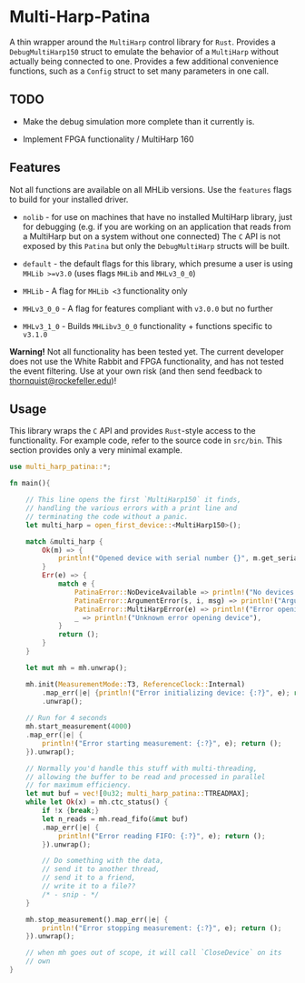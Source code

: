 # Multi-Harp-Patina

A thin wrapper around the `MultiHarp` control library
for `Rust`. Provides a `DebugMultiHarp150` struct to
emulate the behavior of a `MultiHarp` without actually
being connected to one. Provides a few additional convenience
functions, such as a `Config` struct to set many parameters
in one call.

TODO
-----

- Make the debug simulation
more complete than it currently is.

- Implement FPGA functionality / MultiHarp 160

## Features

Not all functions are available on all MHLib versions.
Use the `features` flags to build for your installed driver.

* `nolib` - for use on machines that have no installed MultiHarp library,
just for debugging (e.g. if you are working on an application that reads from
a MultiHarp but on a system without one connected) The `C` API is not exposed
by this `Patina` but only the `DebugMultiHarp` structs will be built.

* `default` - the default flags for this library, which presume a user is
using `MHLib >=v3.0` (uses flags `MHLib` and `MHLv3_0_0`)

* `MHLib` - A flag for `MHLib <3` functionality only

* `MHLv3_0_0` - A flag for features compliant with `v3.0.0` but no further

* `MHLv3_1_0` - Builds `MHLibv3_0_0` functionality + functions specific to `v3.1.0`

**Warning!** Not all functionality has been tested yet.
The current developer does not use the White Rabbit and FPGA
functionality, and has not tested the event filtering.
Use at your own risk (and then send feedback
to thornquist@rockefeller.edu)!

## Usage

This library wraps the `C` API and provides `Rust`-style
access to the functionality. For example code, refer to
the source code in `src/bin`. This section provides only
a very minimal example.

```rust
use multi_harp_patina::*;

fn main(){

    // This line opens the first `MultiHarp150` it finds,
    // handling the various errors with a print line and
    // terminating the code without a panic.
    let multi_harp = open_first_device::<MultiHarp150>();

    match &multi_harp {
        Ok(m) => {
            println!("Opened device with serial number {}", m.get_serial());
        }
        Err(e) => {
            match e {
                PatinaError::NoDeviceAvailable => println!("No devices available"),
                PatinaError::ArgumentError(s, i, msg) => println!("Argument error: {} {} {}", s, i, msg),
                PatinaError::MultiHarpError(e) => println!("Error opening device: {:?}", e),
                _ => println!("Unknown error opening device"),
            }
            return ();
        }
    }

    let mut mh = mh.unwrap();

    mh.init(MeasurementMode::T3, ReferenceClock::Internal)
        .map_err(|e| {println!("Error initializing device: {:?}", e); return ();})
        .unwrap();
    
    // Run for 4 seconds
    mh.start_measurement(4000)
    .map_err(|e| {
        println!("Error starting measurement: {:?}", e); return ();
    }).unwrap();

    // Normally you'd handle this stuff with multi-threading,
    // allowing the buffer to be read and processed in parallel
    // for maximum efficiency.
    let mut buf = vec![0u32; multi_harp_patina::TTREADMAX];
    while let Ok(x) = mh.ctc_status() {
        if !x {break;}
        let n_reads = mh.read_fifo(&mut buf)
        .map_err(|e| {
            println!("Error reading FIFO: {:?}", e); return ();
        }).unwrap();

        // Do something with the data,
        // send it to another thread,
        // send it to a friend,
        // write it to a file??
        /* - snip - */
    }

    mh.stop_measurement().map_err(|e| {
        println!("Error stopping measurement: {:?}", e); return ();
    }).unwrap();

    // when mh goes out of scope, it will call `CloseDevice` on its
    // own
}
```